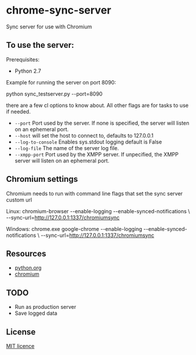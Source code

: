 chrome-sync-server
==================

Sync server for use with Chromium

## To use the server:

Prerequisites:
  * Python 2.7

Example for running the server on port 8090:
  
  python sync_testserver.py --port=8090
  
there are a few cl options to know about. All other flags are for tasks to use if needed.

- `--port` Port used by the server. If none is specified, the server will listen on an ephemeral port.
- `--host` will set the host to connect to, defaults to 127.0.0.1
- `--log-to-console` Enables sys.stdout logging default is False
- `--log-file` The name of the server log file.
- `--xmpp-port` Port used by the XMPP server. If unpecified, the XMPP server will listen on an ephemeral port.
	

## Chromium settings

Chromium needs to run with command line flags that set the sync server custom url

Linux:
chromium-browser --enable-logging --enable-synced-notifications \ --sync-url=http://127.0.0.1:1337/chromiumsync

Windows:
chrome.exe google-chrome --enable-logging --enable-synced-notifications \ --sync-url=http://127.0.0.1:1337/chromiumsync

## Resources

  - [python.org](http://python.org/)
  - [chromium](http://chromium.org/)

## TODO

  - Run as production server
  - Save logged data

  
## License
[MIT licence](http://opensource.org/licenses/MIT)
